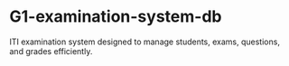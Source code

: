 # G1-examination-system-db
ITI examination system designed to manage students, exams, questions, and grades efficiently.
